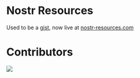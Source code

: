 # Nostr Resources

Used to be a [gist](https://gist.github.com/dergigi/1ee8dc7e3da4b6572ed785ab24bc9907/revisions), now live at [nostr-resources.com](https://nostr-resources.com)

# Contributors

<a align="center" href="https://github.com/nostr-resources/nostr-resources.github.io/graphs/contributors">
  <img src="https://contrib.rocks/image?repo=nostr-resources/nostr-resources.github.io" />
</a>
